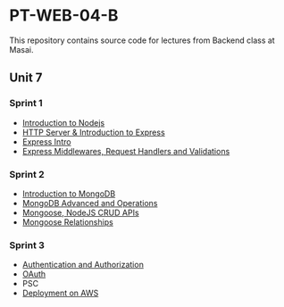 # PT-WEB-04-B

This repository contains source code for lectures from Backend class at Masai. 

## Unit 7
### Sprint 1

* [Introduction to Nodejs](./01-Intro/README.md)
* [HTTP Server & Introduction to Express](./02-HTTP%20Basics/README.md)
* [Express Intro](./03-Express/README.md)
* [Express Middlewares, Request Handlers and Validations](./04-Middlewares_ecosystem/README.md)

### Sprint 2
* [Introduction to MongoDB](./05-Databases-Mongo-Intro/README.md)
* [MongoDB Advanced and Operations](./06-MongoDB%20CRUD%20and%20Operators/README.md)
* [Mongoose, NodeJS CRUD APIs](./07-Mongoose/README.md)
* [Mongoose Relationships](./08-Relationships/README.md)

### Sprint 3
* [Authentication and Authorization](./09-Auth/README.md)
* [OAuth](./09-Auth/README.md)
* PSC
* [Deployment on AWS](./11-Deployment/README.md)